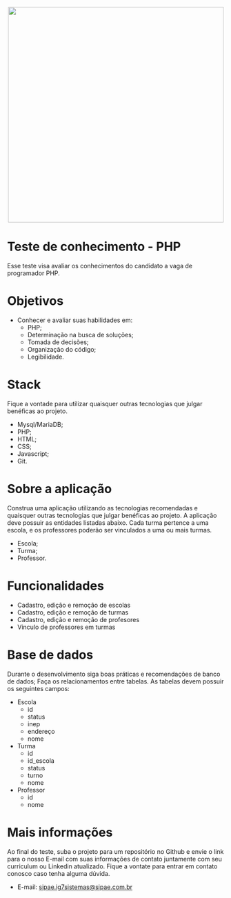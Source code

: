 <p align="center"><img style="width: 500px;" src="https://sipae.com.br/logo.png"></p>

# Teste de conhecimento - PHP

Esse teste visa avaliar os conhecimentos do candidato a vaga de programador PHP.

# Objetivos
  - Conhecer e avaliar suas habilidades em:
    - PHP;
    - Determinação na busca de soluções;
    - Tomada de decisões;
    - Organização do código;
    - Legibilidade.
 
# Stack
Fique a vontade para utilizar quaisquer outras tecnologias que julgar benéficas ao projeto.
  - Mysql/MariaDB;
  - PHP;
  - HTML;
  - CSS;
  - Javascript;
  - Git.

# Sobre a aplicação
Construa uma aplicação utilizando as tecnologias recomendadas e quaisquer outras tecnologias que julgar benéficas ao projeto. A aplicação deve possuir as entidades listadas abaixo. 
Cada turma pertence a uma escola, e os professores poderão ser vinculados a uma ou mais turmas.

 - Escola;
 - Turma;
 - Professor.

# Funcionalidades
  - Cadastro, edição e remoção de escolas
  - Cadastro, edição e remoção de turmas
  - Cadastro, edição e remoção de profesores
  - Vinculo de professores em turmas

# Base de dados
Durante o desenvolvimento siga boas práticas e recomendações de banco de dados;
Faça os relacionamentos entre tabelas.
As tabelas devem possuir os seguintes campos:
  - Escola
    - id
    - status
    - inep
    - endereço
    - nome
  - Turma
    - id
    - id_escola
    - status
    - turno
    - nome
  - Professor
    - id
    - nome

# Mais informações 
Ao final do teste, suba o projeto para um repositório no Github e envie o link para o nosso E-mail com suas informações de contato juntamente com seu curriculum ou Linkedin atualizado. Fique a vontate para entrar em contato conosco caso tenha alguma dúvida.

- E-mail: sipae.ig7sistemas@sipae.com.br
